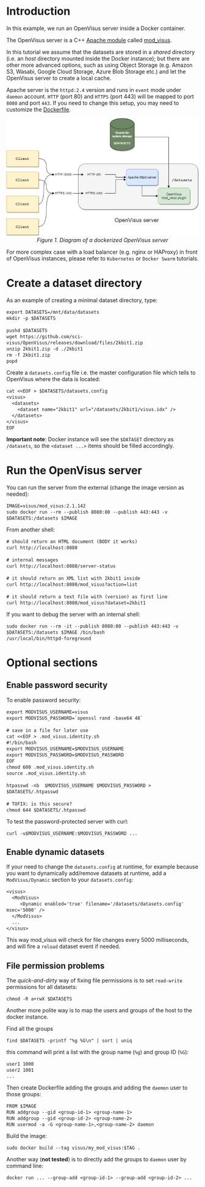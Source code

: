# Introduction

In this example, we run an OpenVisus server inside a Docker container. 

The OpenVisus server is a C++ [Apache module](http://httpd.apache.org/docs/2.4/developer/modguide.html) called [mod_visus](https://github.com/sci-visus/OpenVisus/tree/master/Executable/mod_visus).  

In this tutorial we assume that the datasets are stored in a *shared* directory (i.e. an *host* directory mounted  inside the Docker instance); but there are other more advanced options, such as using Object Storage (e.g. Amazon S3, Wasabi, Google Cloud Storage, Azure Blob Storage etc.) and let the OpenVisus server to create a local cache. 

Apache server is the `httpd:2.4` version and runs in `event` mode under  `daemon` account. `HTTP` (port 80) and `HTTPS` (port 443) will be mapped to port `8080` and port `443`. If you need to change this setup, you may need to customize the [Dockerfile](https://github.com/sci-visus/OpenVisus/tree/master/Docker/mod_visus/httpd).

<p align = "center">
<img src="https://github.com/sci-visus/images/blob/main/diagram.png?raw=true">
<i>Figure 1. Diagram of a dockerized OpenVisus server</i>
</p>


For more complex case with a load balancer (e.g. nginx or HAProxy) in front of OpenVisus instances, please refer to `Kubernetes` or `Docker Swarm` tutorials.  


# Create a dataset directory

As an example of creating a minimal dataset directory, type:

```
export DATASETS=/mnt/data/datasets
mkdir -p $DATASETS

pushd $DATASETS
wget https://github.com/sci-visus/OpenVisus/releases/download/files/2kbit1.zip
unzip 2kbit1.zip -d ./2kbit1
rm -f 2kbit1.zip
popd
```

Create a `datasets.config` file i.e. the master configuration file which tells to OpenVisus where the data is located:
```
cat <<EOF > $DATASETS/datasets.config
<visus>
  <datasets>
    <dataset name="2kbit1" url="/datasets/2kbit1/visus.idx" />
  </datasets>
</visus>
EOF
```

**Important note**: Docker instance will see the `$DATASET` directory as `/datasets`, so the `<dataset ...>` items should be filled accordingly.

# Run the OpenVisus server

You can run the server from the external (change the image version as needed):

```
IMAGE=visus/mod_visus:2.1.142
sudo docker run --rm --publish 8080:80 --publish 443:443 -v $DATASETS:/datasets $IMAGE
```

From another shell:

```
# should return an HTML document (BODY it works)
curl http://localhost:8080

# internal messages
curl http://localhost:8080/server-status

# it should return an XML list with 2kbit1 inside
curl http://localhost:8080/mod_visus?action=list

# it should return a text file with (version) as first line
curl http://localhost:8080/mod_visus?dataset=2kbit1 
```


If you want to debug the server with an internal shell:

```
sudo docker run --rm -it --publish 8080:80 --publish 443:443 -v $DATASETS:/datasets $IMAGE /bin/bash
/usr/local/bin/httpd-foreground
```
# Optional sections


## Enable password security 

To enable password security:

```
export MODVISUS_USERNAME=visus
export MODVISUS_PASSWORD=`openssl rand -base64 48`

# save in a file for later use
cat <<EOF > .mod_visus.identity.sh
#!/bin/bash
export MODVISUS_USERNAME=$MODVISUS_USERNAME
export MODVISUS_PASSWORD=$MODVISUS_PASSWORD
EOF
chmod 600 .mod_visus.identity.sh
source .mod_visus.identity.sh

htpasswd -nb  $MODVISUS_USERNAME $MODVISUS_PASSWORD > $DATASETS/.htpasswd

# TOFIX: is this secure?
chmod 644 $DATASETS/.htpasswd
```

To test the password-protected server with curl:

```
curl -u$MODVISUS_USERNAME:$MODVISUS_PASSWORD ...
```


## Enable dynamic datasets 

If your need to change the `datasets.config` at runtime, for example because you want to dynamically add/remove datasets at runtime, add a `ModVisus/Dynamic` section to your `datasets.config`:

```
<visus>
  <ModVisus>
     <Dynamic enabled='true' filename='/datasets/datasets.config' msec='5000' />
  </ModVisus>
  ...
</visus>
```

This way mod_visus will check for file changes every 5000 milliseconds, and will fire a `reload` dataset event if needed.


## File permission problems 

The *quick-and-dirty* way of fixing file permissions is to set `read-write` permissions for all datasets:

```
chmod -R a+rwX $DATASETS
```

Another more polite way is to map the users and groups of the host to the docker instance.

Find all the groups

```
find $DATASETS -printf "%g %G\n" | sort | uniq 
```

this command will print a list with the group name (`%g`) and group ID (`%G`):

```
user1 1000
user2 1001
...
```

Then create Dockerfile adding the groups  and adding the `daemon` user to those groups:

```
FROM $IMAGE
RUN addgroup --gid <group-id-1> <group-name-1>
RUN addgroup --gid <group-id-2> <group-name-2>
RUN usermod -a -G <group-name-1>,<group-name-2> daemon 
```

Build the image:

```
sudo docker build --tag visus/my_mod_visus:$TAG .
```

Another way (**not tested**) is to directly add the groups to `daemon` user by command line:

```
docker run ... --group-add <group-id-1> --group-add <group-id-2> ...

```



